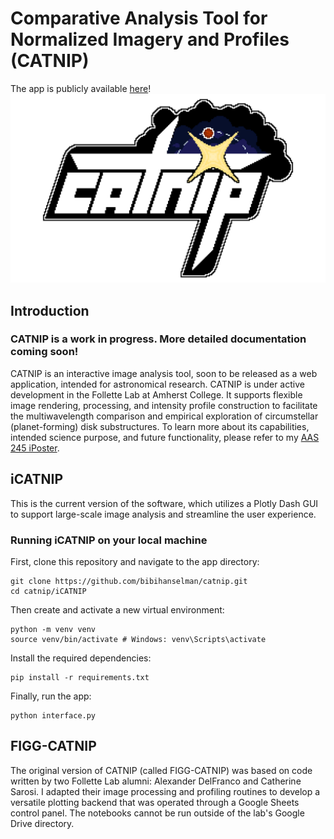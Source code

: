# Comparative Analysis Tool for Normalized Imagery and Profiles (CATNIP)
The app is publicly available [here](https://catnip-interactive-947e7ff2d429.herokuapp.com/)!
![CATNIP logo.](iCATNIP/assets/newcatniplogo.png)

## Introduction
### CATNIP is a work in progress. More detailed documentation coming soon!
CATNIP is an interactive image analysis tool, soon to be released as a web application, intended for astronomical research. CATNIP is under active development in the Follette Lab at Amherst College. 
It supports flexible image rendering, processing, and intensity profile construction to facilitate the multiwavelength comparison and empirical exploration of circumstellar (planet-forming) disk substructures.
To learn more about its capabilities, intended science purpose, and future functionality, please refer to my [AAS 245 iPoster](https://aas245-aas.ipostersessions.com/Default.aspx?s=3F-44-24-84-D2-F5-E5-2B-D7-22-BD-BF-42-BC-FD-D2).

## iCATNIP
This is the current version of the software, which utilizes a Plotly Dash GUI to support large-scale image analysis and streamline the user experience.

### Running iCATNIP on your local machine

First, clone this repository and navigate to the app directory:
```
git clone https://github.com/bibihanselman/catnip.git
cd catnip/iCATNIP
```

Then create and activate a new virtual environment:
```
python -m venv venv
source venv/bin/activate # Windows: venv\Scripts\activate
```

Install the required dependencies:
```
pip install -r requirements.txt
```

Finally, run the app:
```
python interface.py
```

## FIGG-CATNIP
The original version of CATNIP (called FIGG-CATNIP) was based on code written by two Follette Lab alumni: Alexander DelFranco and Catherine Sarosi.
I adapted their image processing and profiling routines to develop a versatile plotting backend that was operated through a Google Sheets control panel.
The notebooks cannot be run outside of the lab's Google Drive directory.
